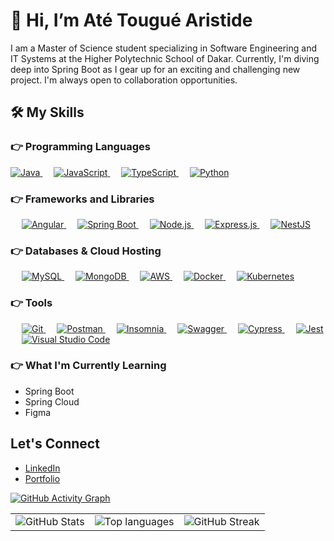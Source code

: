 # 👋 Hi, I’m Até Tougué Aristide

I am a Master of Science student specializing in Software Engineering and IT Systems at the Higher Polytechnic School of Dakar. Currently, I'm diving deep into Spring Boot as I gear up for an exciting and challenging new project. I'm always open to collaboration opportunities.


## 🛠️ My Skills

### 👉 Programming Languages
<p align="left"> 
  <a href="https://www.java.com/en/">
    <img alt="Java" src="https://img.shields.io/badge/Java-ED8B00?style=for-the-badge&logo=java&logoColor=white"/>
  </a>
  &emsp;
  <a href="https://www.javascript.com/">
    <img alt="JavaScript" src="https://img.shields.io/badge/JavaScript-F7DF1E?style=for-the-badge&logo=javascript&logoColor=black"/>
  </a>
  &emsp;
  <a href="https://www.typescriptlang.org/">
    <img alt="TypeScript" src="https://img.shields.io/badge/TypeScript-3178C6?style=for-the-badge&logo=typescript&logoColor=white"/>
  </a>
  &emsp;
  <a href="https://www.python.org/">
    <img alt="Python" src="https://img.shields.io/badge/Python-FFD43B?style=for-the-badge&logo=python&logoColor=darkgreen"/>
  </a>
</p>

### 👉 Frameworks and Libraries
<p align="left">
  &emsp;
  <a href="https://angular.io/" target="_blank"> 
     <img alt="Angular" src="https://img.shields.io/badge/Angular-DD0031?style=for-the-badge&logo=angular&logoColor=white">
   </a>
  &emsp;
  <a href="https://spring.io/projects/spring-boot" target="_blank"> 
     <img alt="Spring Boot" src="https://img.shields.io/badge/Spring%20Boot-6DB33F?style=for-the-badge&logo=spring&logoColor=white">
   </a>
  &emsp;
  <a href="https://nodejs.org/" target="_blank">
    <img alt="Node.js" src="https://img.shields.io/badge/Node.js-339933?style=for-the-badge&logo=nodedotjs&logoColor=white">
  </a>
  &emsp;
  <a href="https://expressjs.com/" target="_blank">
    <img alt="Express.js" src="https://img.shields.io/badge/Express.js-000000?style=for-the-badge&logo=express&logoColor=white">
  </a>
  &emsp;
  <a href="https://nestjs.com/" target="_blank">
    <img alt="NestJS" src="https://img.shields.io/badge/NestJS-E0234E?style=for-the-badge&logo=nestjs&logoColor=white">
  </a>
</p>

### 👉 Databases & Cloud Hosting
<p align="left">
  &emsp;
  <a href="https://www.mysql.com/">
    <img alt="MySQL" src="https://img.shields.io/badge/MySQL-00000F?style=for-the-badge&logo=mysql&logoColor=white">
  </a>
  &emsp;
  <a href="https://www.mongodb.com/">
    <img alt="MongoDB" src="https://img.shields.io/badge/MongoDB-47A248?style=for-the-badge&logo=mongodb&logoColor=white">
  </a>
  &emsp;
  <a href="https://aws.amazon.com/">
    <img alt="AWS" src="https://img.shields.io/badge/Amazon%20AWS-232F3E?style=for-the-badge&logo=amazon-aws&logoColor=white">
  </a>
  &emsp;
  <a href="https://www.docker.com/">
    <img alt="Docker" src="https://img.shields.io/badge/Docker-2CA5E0?style=for-the-badge&logo=docker&logoColor=white">
  </a>
  &emsp;
  <a href="https://kubernetes.io/">
    <img alt="Kubernetes" src="https://img.shields.io/badge/Kubernetes-326CE5?style=for-the-badge&logo=kubernetes&logoColor=white">
  </a>
</p>

### 👉 Tools
<p align="left">
  &emsp;
  <a href="https://git-scm.com/">
    <img alt="Git" src="https://img.shields.io/badge/Git-F05032?style=for-the-badge&logo=git&logoColor=white">
  </a>
  &emsp;
  <a href="https://www.postman.com/">
    <img alt="Postman" src="https://img.shields.io/badge/Postman-FF6C37?style=for-the-badge&logo=postman&logoColor=white">
  </a>
  &emsp;
  <a href="https://insomnia.rest/">
    <img alt="Insomnia" src="https://img.shields.io/badge/Insomnia-5849BE?style=for-the-badge&logo=insomnia&logoColor=white">
  </a>
  &emsp;
  <a href="https://swagger.io/">
    <img alt="Swagger" src="https://img.shields.io/badge/Swagger-85EA2D?style=for-the-badge&logo=swagger&logoColor=black">
  </a>
  &emsp;
  <a href="https://docs.cypress.io/guides/overview/why-cypress" target="_blank">
    <img alt="Cypress" src="https://img.shields.io/badge/Cypress-17202C?style=for-the-badge&logo=cypress&logoColor=white">
  </a>
  &emsp;
  <a href="https://jestjs.io/" target="_blank">
    <img alt="Jest" src="https://img.shields.io/badge/Jest-C21325?style=for-the-badge&logo=jest&logoColor=white">
  </a>
  &emsp;
  <a href="https://code.visualstudio.com/" target="_blank">
    <img alt="Visual Studio Code" src="https://img.shields.io/badge/Visual_Studio_Code-0078D4?style=for-the-badge&logo=visual%20studio%20code&logoColor=white">
  </a>
</p>

### 👉 What I'm Currently Learning
- Spring Boot
- Spring Cloud
- Figma


## Let's Connect
- [LinkedIn](https://linkedin.com/in/atetheone)
- [Portfolio](http://atetheone.tech)

[![ GitHub Activity Graph](https://github-readme-activity-graph.vercel.app/graph?username=atetheone&theme=dark&background=0d1117)](https://git.io/J1Ycx)

<table>
  <tr>
    <td>
      <img src="https://github-readme-stats.vercel.app/api?username=atetheone&show_icons=true&locale=en&bg_color=0d1117&text_color=ffffff&repo=convoychat" alt="GitHub Stats" />
    </td>
    <td>
      <img src="https://github-readme-stats.vercel.app/api/top-langs?username=atetheone&show_icons=true&locale=en&bg_color=0d1117&text_color=ffffff" alt="Top languages" />
    </td>
    <td>
      <img src="https://github-readme-streak-stats.herokuapp.com/?user=atetheone&theme=dark&background=0d1117&date_format=M%20j%5B%2C%20Y%5D" alt="GitHub Streak" />
    </td>
  </tr>
</table>



<!---
atetheone/atetheone is a ✨ special ✨ repository because its `README.md` (this file) appears on your GitHub profile.
You can click the Preview link to take a look at your changes.
--->
